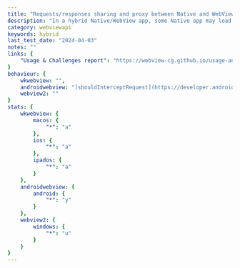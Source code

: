 ```yaml
---
title: "Requests/responses sharing and proxy between Native and WebView"
description: "In a hybrid Native/WebView app, some Native app may load first-party website or third-party website through WebView. So, the Native app and the WebView may make the exact same calls in first-party business, or Native app handles the resource request on behalf of WebView and the corresponding response data returned to WebView can even be different with what is received by Native from the backend server. Also, not all requests want to be proxied through Native, WebView user want to proxy a small number of requests locally to load offline resources."
category: webviewapi
keywords: hybrid
last_test_date: "2024-04-03"
notes: ""
links: {
    "Usage & Challenges report": "https://webview-cg.github.io/usage-and-challenges/#requests-responses-sharing-and-proxy-between-native-and-webview",
}
behaviour: {
    wkwebview: "",
    androidwebview: "[shouldInterceptRequest](https://developer.android.com/reference/android/webkit/WebViewClient#shouldInterceptRequest(android.webkit.WebView,%20android.webkit.WebResourceRequest)) in Android WebView provides developers with optional network interception capability. ",
    webview2: ""
}
stats: {
    wkwebview: {
		macos: {
			"*": "a"
		},
		ios: {
			"*": "a"
		},
        ipados: {
            "*": "a"
        }
	},
    androidwebview: {
        android: {
            "*": "y"
        }
    },
    webview2: {
        windows: {
            "*": "u"
        }
    }
}
---
```

